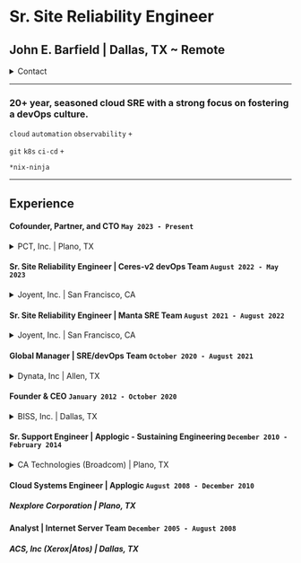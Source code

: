 # Sr. Site Reliability Engineer
## John E. Barfield | Dallas, TX ~ Remote
<details>
  <summary>Contact</summary>
    
    john@the9b.com
    https://github.com/jbarfield
</details>

---

### 20+ year, seasoned cloud SRE with a strong focus on fostering a devOps culture.

`cloud` `automation` `observability` `+`

`git` `k8s` `ci-cd` `+`

`*nix-ninja`

---
## Experience
#### Cofounder, Partner, and CTO `May 2023 - Present`
<details>
  <summary>PCT, Inc. | Plano, TX</summary>
    
  Technology Leader and visionary responsible for all aspects of PCT social, blockchain, and content streaming mobile apps. Responsibilities include strategically leading an acquisition of MNX cloud and integrating engineering teams to build PCT. In addition to supporting 20m+ users on the social application PCT supports a number of external tenants as well. PCT is built on Triton datacenter, Manta Object Storage, k8s, and a number of coding frameworks including laravel php, react, and nodejs, and is decentralized across an evergrowing number of Tier-1 colocation providers while operating a 100% owned and operated blended fiber network with peering among numerous Tier 1 and 2 ISP's.
</details>

#### Sr. Site Reliability Engineer | Ceres-v2 devOps Team `August 2022 - May 2023`
<details>
  <summary> Joyent, Inc. | San Francisco, CA</summary>
  •	Designated support to the Samsung Queueing Service team (SQS) which is a message streaming service not unlike AWS SQS.
  
  •	Update/Develop/Maintain ansible playbooks for all internal shared services
  
  •	Write SOP/Documentation for team support and escalations
  
  •	Support thousands of software developers globally across Samsung product ecosystem. 
  
  •	Responsible for developing Samsungs initial internal Kubernetes service using kubespray.
  
  •	Samsungs Kubernetes service eventually superseded the devops teams “docker as a service”
  </details>

#### Sr. Site Reliability Engineer | Manta SRE Team `August 2021 - August 2022`
<details>
  <summary> Joyent, Inc. | San Francisco, CA</summary>

  •	Management of 20k+ SPC storage nodes in 12 datacenters globally

  •	Development of SOPs and documentation for support teams. 

  •	Emergency on call rotation

  •	SmartOS pkgsrc maintainer

  •	TAC Development, Monitoring, and alerting (Grafana/Telegraf/Prometheus)

  •	SPC Escalations

  •	SmartOS/Illumos/Triton/Manta Opensource channel support through mailing lists and IRC
  
  </details>


#### Global Manager | SRE/devOps Team `October 2020 - August 2021`
<details>
  <summary>Dynata, Inc | Allen, TX</summary>
  •	Leverage the power of the public cloud for dynamic scale (AWS), both for growth and consistent systems reliability while simultaneously leading a new on-prem hybrid-cloud implementation effort for cost savings.

  •	Inspire a hybrid-cloud initiative utilizing Joyents (Samsung) opensource private-cloud platform "Triton Datacenter" on-prem in order to continue to drive cloud/hosting costs down further without compromising publicly available APIs, automation, performance, or security. 

  •	Lead our e of SRE/DevOps engineers in the way of governance and automation, partnering with the rest of the TechOps and Development teams to build solutions and products across multiple 
  engineering groups of diverse acquisition and organic internal origins.

  •	Mentor and coach individual contributors of our team. 

  •	Escalation point for all aspects of SRE/DevOps.

  •	Insure tasks are completed by the SRE Team during each sprint period.

  •	Inspire fun, culture, and a safe team building environment by arranging virtual "hangouts" and Team “happy hours".
  
  •	Develop unified processes across many engineering teams, including operating with the idea that the SRE team should be 50% development and 50% operations, minimizing operational interruptions to our engineers.

  •	Instill an open-source collaborative spirit by including over 400 tech contributors from our "techOps" team in an internal RFD process inclusive to all of our bright minded tech individuals. 

  •	Support business objectives such as reducing operational workload by 10%, with the health of our employees in mind, with the take10 initiative. Allowing our employees to focus 10% of their work-week on something that they feel is important or to just take a nap and get rested.  

  •	Work directly with the CTO to understand our dynamic revenue tracking model for Market Research or customer impressions in order to align cloud dynamic costing from a "demand based" pricing perspective.

  •	Lead a cloud-vendor-agnostic initiative to prevent lock-in from major vendors such as AWS, Microsoft, etc, forcing vendors to compete in the market by utilizing open-source container platforms such as Kubernetes.

  •	Negotiate pricing with 3rd party vendors such as Google, IBM, and Datadog. 
  
  </details>

#### Founder & CEO `January 2012 - October 2020`

<details>
  <summary>BISS, Inc. | Dallas, TX</summary>
  Specializing in Information technology, network, telecommunications systems, and security. My background is mostly deeply technical, but I have managed teams, departments, and organizations for the majority of my career in various roles at various organizations. I knew that my previous employer was planning to end of life the product that I supported because it didn’t perform as expected in the market and so in preparation for this move I incorporated my consulting business, worked part-time for myself for about 2 years, and upon EOL and severances having been publicly announced; began full-time employment for myself.

  •	Responsible for all business and technology aspects. Sales, proposals, delivery, implementations, cloud hosting, VoIP, Internet and fiber circuit solutions provided by BISS. 

  •	Lead by example...24x7 with a conservative and thoughtful decision-making process. 

  •	Honest, ethical, and charitable values lead each decision. Ability to make difficult decisions with or without approval. Independent; data and results driven.

  •	Closer. When other people or companies fail to complete a project or task, myself or my team pick up the slack and get the job done. 
  
  •	Responsible for ~$1.5m – $3m average annual overall sales revenue.

  •	Responsible for $1.5m annual recurring subscription revenue.

  •	Marketing by referral only.
  
  </details>

#### Sr. Support Engineer | Applogic - Sustaining Engineering `December 2010 - February 2014`
<details>
  <summary>CA Technologies (Broadcom) | Plano, TX</summary>
  •	Applogic was a compute and orchestration platform comprised of numerous opensource technologies much like OpenStack. My role was to support our customers and our support organization, as well as other internal organizations. 

  •	Supported enterprise customers and internal sales and integration teams daily for any backend operations or frontend architectural support needs. 

  •	Assisted with internal boot camp training in Islandia, NY at CA corporate. 

  •	Designated support engineer to International Gaming Technologies (IGT) by personal request of the customers development director. 

  •	Support University Council Member for the Plano, TX support organization

  •	Technical documentation

  •	Linked in “Applogic Users Group” leader

  •	Community guidance through external social channels

  •	Won multiple company awards for going above and beyond for customers. 

  •	Some customers to note: Disney, Datapipe now Rackspace formerly Layered Technologies, IGT, Century Link, Hutchison Global Telecom, and the US army.

  •	Highest escalation contact at CA for Applogic and enterprise networking integration support. Working directly with development to create bug fixes when issues arose with network detection scripts or driver and configuration related issues. Found numerous Intel NIC driver bugs.

  •	Responsible for integrating Applogic open source networking with commercial solutions such as the Cisco Nexus platform.

  •	Wrote the leading publicly published technical guides for HA systems operations in single and multi-datacenter environments

  •	Responsible for the highest revenue generating technical documents enabling Windows Active Directory domain controllers to operate properly within the Applogic isolated networking application environments.

  •	Being recognized for my strength in networking and network integration I was asked by product management to work directly under office of the CTO as a sustaining engineer for the last 12 months of the products lifespan. During the last year of its life, Applogic was supposed to be transformed into a web based orchestration portal only and the backend focus was to be migrated to OpenStack. During this time, I worked to help the development and support teams enhance the stability of the legacy grid computing platform prior to being announced EOL and OpenStack development was halted.
  
  </details>

#### Cloud Systems Engineer | Applogic `August 2008 - December 2010`
##### Nexplore Corporation | Plano, TX
#### Analyst | Internet Server Team `December 2005 - August 2008`
##### ACS, Inc (Xerox|Atos) | Dallas, TX